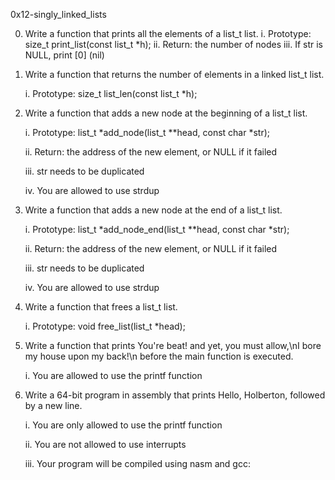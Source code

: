 0x12-singly_linked_lists


0. Write a function that prints all the elements of a list_t list.
	i. Prototype: size_t print_list(const list_t *h);
	ii. Return: the number of nodes
	iii. If str is NULL, print [0] (nil)


1. Write a function that returns the number of elements in a linked list_t list.

	i. Prototype: size_t list_len(const list_t *h);


2. Write a function that adds a new node at the beginning of a list_t list.

	i. Prototype: list_t *add_node(list_t **head, const char *str);

	ii. Return: the address of the new element, or NULL if it failed

	iii. str needs to be duplicated

	iv. You are allowed to use strdup


3. Write a function that adds a new node at the end of a list_t list.

	i. Prototype: list_t *add_node_end(list_t **head, const char *str);

	ii. Return: the address of the new element, or NULL if it failed

	iii. str needs to be duplicated

	iv. You are allowed to use strdup


4. Write a function that frees a list_t list.

	i. Prototype: void free_list(list_t *head);


5. Write a function that prints You're beat! and yet, you must allow,\nI bore my house upon my back!\n before the main function is executed.

	i. You are allowed to use the printf function


6. Write a 64-bit program in assembly that prints Hello, Holberton, followed by a new line.

	i. You are only allowed to use the printf function

	ii. You are not allowed to use interrupts

	iii. Your program will be compiled using nasm and gcc:
